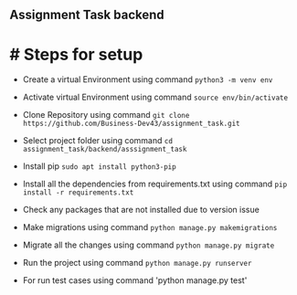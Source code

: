 ## Assignment Task backend

# # Steps for setup
- Create a virtual Environment using command `python3 -m venv env`
- Activate virtual Environment using command `source env/bin/activate`
- Clone Repository using command `git clone https://github.com/Business-Dev43/assignment_task.git`
- Select project folder using command `cd assignment_task/backend/asssignment_task`
- Install pip `sudo apt install python3-pip`
- Install all the dependencies from requirements.txt using command  `pip install -r requirements.txt`
- Check any packages that are not installed due to version issue
- Make migrations using command  `python manage.py makemigrations`
- Migrate all the changes using command `python manage.py migrate`
- Run the project using command `python manage.py runserver`

- For run test cases using command 'python manage.py test'
